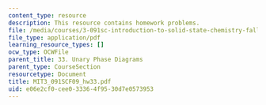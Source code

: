 ```yaml
---
content_type: resource
description: This resource contains homework problems.
file: /media/courses/3-091sc-introduction-to-solid-state-chemistry-fall-2010/e06e2cf0cee033364f9530d7e0573953_MIT3_091SCF09_hw33.pdf
file_type: application/pdf
learning_resource_types: []
ocw_type: OCWFile
parent_title: 33. Unary Phase Diagrams
parent_type: CourseSection
resourcetype: Document
title: MIT3_091SCF09_hw33.pdf
uid: e06e2cf0-cee0-3336-4f95-30d7e0573953
---
```

